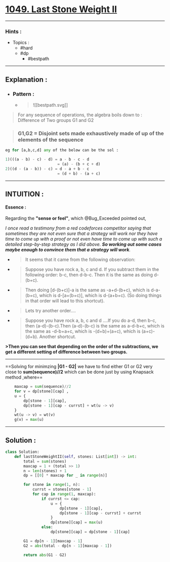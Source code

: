 # [1049. Last Stone Weight II](https://leetcode.com/problems/last-stone-weight-ii/)

---

### Hints :

-   Topics :
    -   #hard
    -   #dp
        -   #bestpath

---

## Explanation :

-   ### Pattern :

    -   > ![[bestpath.svg]]

> For any sequence of operations, the algebra boils down to :
> Difference of Two groups G1 and G2

> ### G1,G2 = Disjoint sets made exhaustively made of up of the elements of the sequence

```python
eg for [a,b,c,d] any of the below can be the sol : 

1)(((a - b) - c) - d) = a - b - c - d 
					   = (a) - (b + c + d)  
2)((d - (a - b)) - c) = d - a + b - c 
                       = (d + b) - (a + c)
```

---

## INTUITION :

#### Essence :

Regarding the **"sense or feel"**, which @Bug_Exceeded pointed out,

_I once read a testimony from a red codeforces competitor saying that sometimes they are not even sure that a strategy will work nor they have time to come up with a proof or not even have time to come up with such a detailed step-by-step strategy as I did above. **So working out some cases maybe enough to convince them that a strategy will work**._

-   > It seems that it came from the following observation:

-   > Suppose you have rock a, b, c and d. If you subtract them in the following order: b-c, then d-b-c. Then it is the same as doing d-(b+c).

-   > Then doing [d-(b+c)]-a is the same as -a+d-(b+c), which is d-a-(b+c), which is d-[a+(b+c)], which is d-(a+b+c). (So doing things in that order will lead to this shortcut).

-   > Lets try another order....

-   > Suppose you have rock a, b, c and d ....If you do a-d, then b-c, then (a-d)-(b-c).Then (a-d)-(b-c) is the same as a-d-b+c, which is the same as -d-b+a+c, which is -(d+b)+(a+c), which is (a+c)-(d+b). Another shortcut.

**>Then you can see that depending on the order of the subtractions, we get a different setting of difference between two groups.**

---

==Solving for minimzing **|G1 - G2|** we have to find either G1 or G2 very close to **sum(sequence)//2** which can be done just by using Knapsack method ,where==

```python
	maxcap = sum(sequence)//2
	for v = dp[stone][cap] ,
	u = {
		dp[stone - 1][cap],  
		dp[stone - 1][cap - currst] + wt(u -> v)
    }
	wt(u -> v) = wt(v)
	g(v) = max(u)
```

---

## Solution :

```python
class Solution:
    def lastStoneWeightII(self, stones: List[int]) -> int:
        total = sum(stones)
        maxcap = 1 + (total >> 1)
        n = len(stones) + 1
        dp = [[0] * maxcap for _ in range(n)]

        for stone in range(1, n):
            currst = stones[stone - 1]
            for cap in range(1, maxcap):
                if currst <= cap:
                    u = {
                        dp[stone - 1][cap],
                        dp[stone - 1][cap - currst] + currst
                    }
                    dp[stone][cap] = max(u)
                else:
                    dp[stone][cap] = dp[stone - 1][cap]

        G1 = dp[n - 1][maxcap - 1]
        G2 = abs(total - dp[n - 1][maxcap - 1])

        return abs(G1 - G2)
```

